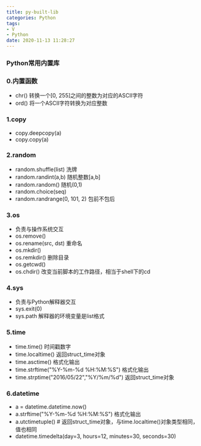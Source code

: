 ```yaml
---
title: py-built-lib
categories: Python
tags: 
- V
- Python
date: 2020-11-13 11:28:27
---
```


### Python常用内置库

### 0.内置函数

- chr()   转换一个[0, 255]之间的整数为对应的ASCII字符
- ord()   将一个ASCII字符转换为对应整数

<!--more-->

### 1.copy

- copy.deepcopy(a)
- copy.copy(a)

### 2.random

- random.shuffle(list)  洗牌
- random.randint(a,b)  随机整数[a,b]
- random.random()  随机(0,1)
- random.choice(seq)
- random.randrange(0, 101, 2)   包前不包后

### 3.os

- 负责与操作系统交互
- os.remove()
- os.rename(src, dst)  重命名
- os.mkdir()
- os.remkdir()  删除目录
- os.getcwd()
- os.chdir()  改变当前脚本的工作路径，相当于shell下的cd

### 4.sys

- 负责与Python解释器交互
- sys.exit(0)
- sys.path 解释器的环境变量是list格式

### 5.time

- time.time()  时间戳数字
- time.localtime()   返回struct_time对象
- time.asctime()  格式化输出
- time.strftime("%Y-%m-%d %H:%M:%S")   格式化输出
- time.strptime("2016/05/22","%Y/%m/%d")    返回struct_time对象

### 6.datetime

- a = datetime.datetime.now()
- a.strftime("%Y-%m-%d %H:%M:%S")   格式化输出
- a.utctimetuple()   # 返回struct_time对象，与time.localtime()对象类型相同，值也相同
- datetime.timedelta(day=3, hours=12, minutes=30, seconds=30)